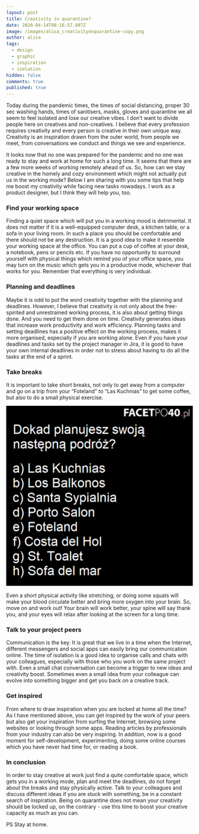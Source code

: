 ```yaml
---
layout: post
title: Creativity in quarantine?
date: 2020-04-14T08:16:57.897Z
image: /images/alisa_creativityonquarantine-copy.png
author: alisa
tags:
  - design
  - graphic
  - inspiration
  - isolation
hidden: false
comments: true
published: true
---
```

Today during the pandemic times, the times of social distancing, proper 30 sec washing hands, times of sanitisers, masks, gloves and quarantine we all seem to feel isolated and lose our creative vibes. I don’t want to divide people here on creatives and non-creatives. I believe that every profession requires creativity and every person is creative in their own unique way. Creativity is an inspiration drawn from the outer world, from people we meet, from conversations we conduct and things we see and experience.

It looks now that no one was prepared for the pandemic and no one was ready to stay and work at home for such a long time. It seems that there are a few more weeks of working remotely ahead of us. So, how can we stay creative in the homely and cozy environment which might not actually put us in the working mode? Below I am sharing with you some tips that help me boost my creativity while facing new tasks nowadays. I work as a product designer, but I think they will help you, too. 

### Find your working space

Finding a quiet space which will put you in a working mood is detrimental. It does not matter if it is a well-equipped computer desk, a kitchen table, or a sofa in your living room. In such a place you should be comfortable and there should not be any destruction. It is a good idea to make it resemble your working space at the office. You can put a cup of coffee at your desk, a notebook, pens or pencils etc. If  you have no opportunity to surround yourself with physical things which remind you of your office space, you may turn on the music which gets you in a productive mode, whichever that works for you. Remember that everything is very individual.

### Planning and deadlines

Maybe it is odd to put the word creativity together with the planning and deadlines. However, I believe that creativity is not only about the free-spirited and unrestrained working process, it is also about getting things done. And  you need to get them done on time. Creativity generates ideas that increase work productivity and work efficiency. Planning tasks and setting deadlines has a positive effect on the working process, makes it more organised, especially if you are working alone. Even if you have your deadlines and tasks set by the project manager in Jira, it is good to have your own internal deadlines in order not to stress about having to do all the tasks at the end of a sprint.

### Take breaks

It is important to take short breaks, not only to get away from a computer and go on a trip from your “Foteland” to “Las Kuchnias” to get some coffee, but also to do a small physical exercise.

![](/images/laskuchnias_factepo40.png)

Even a short physical activity like stretching, or doing some squats will make your blood circulate better and bring more oxygen into your brain. So, move on and work out! Your brain will work better, your spine will say thank you, and your eyes will relax after looking at the screen for a long time. 

### Talk to your project peers

Communication is the key. It is great that we live in a time when the Internet, different messengers and social apps  can easily bring our communication online. The time of isolation  is a good idea to organise calls and chats with your colleagues, especially with those who you work on the same project with. Even a small chat conversation can become a trigger to new ideas and creativity boost. Sometimes even a small idea from your colleague can evolve into something bigger and get you back on a creative track. 

### Get inspired

From where to draw inspiration when you are locked at home all the time? As I have mentioned above, you can get inspired by the work of your peers but also get your inspiration from surfing the Internet, browsing some websites or looking through some apps. Reading articles by professionals from your industry can also be very inspiring. In addition, now is a good moment for self-development, experimenting, doing some online courses which you have never had time for, or reading a book. 

### In conclusion

In order to stay creative at work just find a quite comfortable space, which gets you in a working mode, plan and meet the deadlines, do not forget about the breaks and stay physically active. Talk to your colleagues and discuss different ideas if you are stuck with something, be in a constant search of inspiration. Being on quarantine does not mean your creativity should be locked up, on the contrary - use this time to boost your creative capacity as much as you can. 

PS Stay at home.